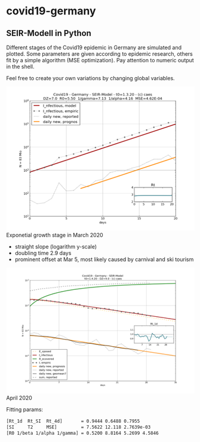 # covid19-germany
## SEIR-Modell in Python

Different stages of the Covid19 epidemic in Germany are simulated and plotted. Some parameters are given according to epidemic research, others fit by a simple algorithm (MSE optimization). Pay attention to numeric output in the shell. 

Feel free to create your own variations by changing global variables. 

![pre lockdown](./images/pre_lockdown.png)
Exponetial growth stage in March 2020

- straight slope (logarithm y-scale) 
- doubling time 2.9 days
- prominent offset at Mar 5, most likely caused by carnival and ski tourism

![during lockdown](./images/apr.png)
April 2020

Fitting params: 
```
[Rt_1d  Rt_SI  Rt_4d]       = 0.9444 0.6488 0.7955
[SI     T2     MSE]         = 7.5622 12.118 2.7639e-03
[R0 1/beta 1/alpha 1/gamma] = 0.5200 8.8164 5.2699 4.5846
```
